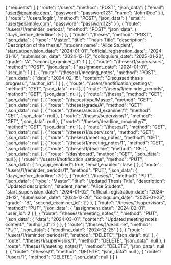 {
  "requests": [
    {
      "route": "/users",
      "method": "POST",
      "json_data": {
        "email": "user@example.com",
        "password": "password123",
        "name": "John Doe"
      }
    },
    {
      "route": "/users/login",
      "method": "POST",
      "json_data": {
        "email": "user@example.com",
        "password": "password123"
      }
    },
    {
      "route": "/users/1/reminder_periods",
      "method": "POST",
      "json_data": {
        "days_before_deadline": 5
      }
    },
    {
      "route": "/theses",
      "method": "POST",
      "json_data": {
        "type": "Master",
        "title": "Thesis Title",
        "description": "Description of the thesis.",
        "student_name": "Alice Student",
        "start_supervision_date": "2024-01-01",
        "official_registration_date": "2024-01-10",
        "submission_date": "2024-12-15",
        "colloquium_date": "2025-01-20",
        "grade": "A",
        "second_examiner_id": 1
      }
    },
    {
      "route": "/theses/1/supervisors",
      "method": "POST",
      "json_data": {
        "assignment_date": "2024-01-01",
        "user_id": 1
      }
    },
    {
      "route": "/theses/1/meeting_notes",
      "method": "POST",
      "json_data": {
        "date": "2024-02-15",
        "content": "Discussed thesis progress.",
        "author_id": 1
      }
    },
    {
      "route": "/users/1/notification_settings",
      "method": "GET",
      "json_data": null
    },
    {
      "route": "/users/1/reminder_periods",
      "method": "GET",
      "json_data": null
    },
    {
      "route": "/theses",
      "method": "GET",
      "json_data": null
    },
    {
      "route": "/theses/type/Master",
      "method": "GET",
      "json_data": null
    },
    {
      "route": "/theses/grade/A",
      "method": "GET",
      "json_data": null
    },
    {
      "route": "/theses/second_examiner/1",
      "method": "GET",
      "json_data": null
    },
    {
      "route": "/theses/supervisor/1",
      "method": "GET",
      "json_data": null
    },
    {
      "route": "/theses/deadline_proximity/7",
      "method": "GET",
      "json_data": null
    },
    {
      "route": "/theses/1",
      "method": "GET",
      "json_data": null
    },
    {
      "route": "/theses/1/supervisors",
      "method": "GET",
      "json_data": null
    },
    {
      "route": "/theses/1/meeting_notes",
      "method": "GET",
      "json_data": null
    },
    {
      "route": "/theses/1/meeting_notes/1",
      "method": "GET",
      "json_data": null
    },
    {
      "route": "/theses/1/deadline",
      "method": "GET",
      "json_data": null
    },
    {
      "route": "/dashboard",
      "method": "GET",
      "json_data": null
    },
    {
      "route": "/users/1/notification_settings",
      "method": "PUT",
      "json_data": {
        "in_app_enabled": true,
        "email_enabled": false
      }
    },
    {
      "route": "/users/1/reminder_periods/1",
      "method": "PUT",
      "json_data": {
        "days_before_deadline": 3
      }
    },
    {
      "route": "/theses/1",
      "method": "PUT",
      "json_data": {
        "type": "Master",
        "title": "Updated Thesis Title",
        "description": "Updated description",
        "student_name": "Alice Student",
        "start_supervision_date": "2024-01-02",
        "official_registration_date": "2024-01-12",
        "submission_date": "2024-12-20",
        "colloquium_date": "2025-01-25",
        "grade": "B",
        "second_examiner_id": 2
      }
    },
    {
      "route": "/theses/1/supervisors",
      "method": "PUT",
      "json_data": {
        "assignment_date": "2024-02-01",
        "user_id": 2
      }
    },
    {
      "route": "/theses/1/meeting_notes/1",
      "method": "PUT",
      "json_data": {
        "date": "2024-03-01",
        "content": "Updated meeting notes content.",
        "author_id": 2
      }
    },
    {
      "route": "/theses/1/deadline",
      "method": "PUT",
      "json_data": {
        "deadline_date": "2024-12-25"
      }
    },
    {
      "route": "/users/1/reminder_periods/1",
      "method": "DELETE",
      "json_data": null
    },
    {
      "route": "/theses/1/supervisors/1",
      "method": "DELETE",
      "json_data": null
    },
    {
      "route": "/theses/1/meeting_notes/1",
      "method": "DELETE",
      "json_data": null
    },
    {
      "route": "/theses/1",
      "method": "DELETE",
      "json_data": null
    },
    {
      "route": "/users/1",
      "method": "DELETE",
      "json_data": null
    }
  ]
}